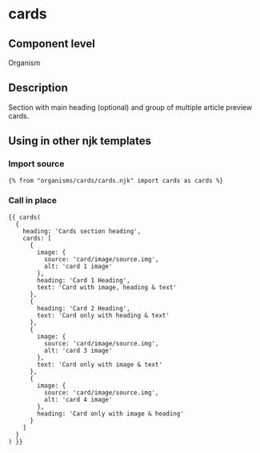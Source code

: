 # cards

## Component level

Organism

## Description

Section with main heading (optional) and group of multiple article preview cards.

## Using in other njk templates

### Import source

```
{% from "organisms/cards/cards.njk" import cards as cards %}
```

### Call in place

```
{{ cards(
  {
    heading: 'Cards section heading',
    cards: [
      {
        image: {
          source: 'card/image/source.img',
          alt: 'card 1 image'
        },
        heading: 'Card 1 Heading',
        text: 'Card with image, heading & text'
      },
      {
        heading: 'Card 2 Heading',
        text: 'Card only with heading & text'
      },
      {
        image: {
          source: 'card/image/source.img',
          alt: 'card 3 image'
        },
        text: 'Card only with image & text'
      },
      {
        image: {
          source: 'card/image/source.img',
          alt: 'card 4 image'
        },
        heading: 'Card only with image & heading'
      }
    ]
  }
) }}
```
